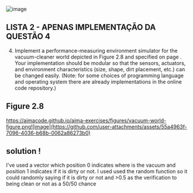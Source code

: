 ![image](https://github.com/user-attachments/assets/505f7e51-5bec-4ffa-ad9c-432f0b750e89)
## LISTA 2 - APENAS IMPLEMENTAÇÃO DA QUESTÃO 4

4. Implement a performance-measuring environment simulator for the vacuum-cleaner world depicted in Figure 2.8 and specified on page . Your implementation should be modular so that the sensors, actuators, and environment characteristics (size, shape, dirt placement, etc.) can be changed easily. (Note: for some choices of programming language and operating system there are already implementations in the online code repository.)

## Figure 2.8
https://aimacode.github.io/aima-exercises/figures/vacuum-world-figure.png![image](https://github.com/user-attachments/assets/55a4963f-7096-4036-b68b-0062a86273b0)

## solution !
I've used a vector which position 0 indicates where is the vacuum and position 1 indicates if it is dirty or not. 
I used used the random function so it could randomly saying if it is dirty or not and >0.5 as the verification to being clean or not as a 50/50 chance
